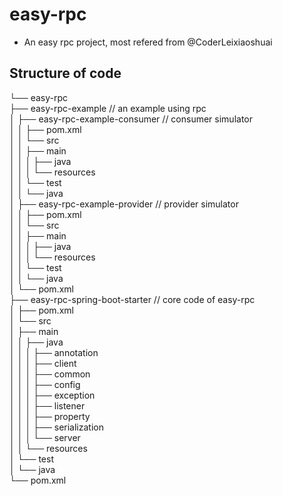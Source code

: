 # easy-rpc
- An easy rpc project, most refered from @CoderLeixiaoshuai

## Structure of code
└── easy-rpc <br>
    ├── easy-rpc-example    // an example using rpc<br>
    │   ├── easy-rpc-example-consumer   // consumer simulator<br>
    │   │   ├── pom.xml<br>
    │   │   └── src<br>
    │   │       ├── main<br>
    │   │       │   ├── java<br>
    │   │       │   └── resources<br>
    │   │       └── test<br>
    │   │           └── java<br>
    │   ├── easy-rpc-example-provider   // provider simulator<br>
    │   │   ├── pom.xml<br>
    │   │   └── src<br>
    │   │       ├── main<br>
    │   │       │   ├── java<br>
    │   │       │   └── resources<br>
    │   │       └── test<br>
    │   │           └── java<br>
    │   └── pom.xml<br>
    ├── easy-rpc-spring-boot-starter    // core code of easy-rpc<br>
    │   ├── pom.xml<br>
    │   └── src<br>
    │       ├── main<br>
    │       │   ├── java<br>
    │       │   │   ├── annotation<br>
    │       │   │   ├── client<br>
    │       │   │   ├── common<br>
    │       │   │   ├── config<br>
    │       │   │   ├── exception<br>
    │       │   │   ├── listener<br>
    │       │   │   ├── property<br>
    │       │   │   ├── serialization<br>
    │       │   │   └── server<br>
    │       │   └── resources<br>
    │       └── test<br>
    │           └── java<br>
    └── pom.xml<br>